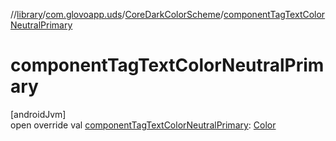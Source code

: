 //[library](../../../index.md)/[com.glovoapp.uds](../index.md)/[CoreDarkColorScheme](index.md)/[componentTagTextColorNeutralPrimary](component-tag-text-color-neutral-primary.md)

# componentTagTextColorNeutralPrimary

[androidJvm]\
open override val [componentTagTextColorNeutralPrimary](component-tag-text-color-neutral-primary.md): [Color](https://developer.android.com/reference/kotlin/androidx/compose/ui/graphics/Color.html)
